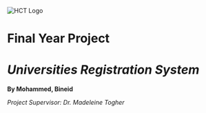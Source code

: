 ![HCT Logo]([https://sendeyo.com/updownload/file/script/18ea666dfff7728a9e49013a156f19df.png](https://sendeyo.com/updownload/file/script/18ea666dfff7728a9e49013a156f19df.png))

# Final Year Project
# _Universities Registration System_
**By Mohammed, Bineid**

_Project Supervisor: Dr. Madeleine Togher_


